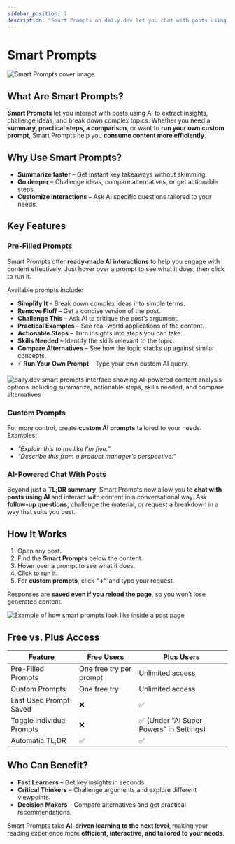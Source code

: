 ```yaml
---
sidebar_position: 1
description: "Smart Prompts on daily.dev let you chat with posts using AI. Summarize, challenge, compare, or customize insights instantly. Upgrade to Plus for unlimited access and a more interactive reading experience."
---
```


# Smart Prompts

![Smart Prompts cover image](https://daily-now-res.cloudinary.com/image/upload/v1740315025/docs/IBaUq4yee.webp)

## What Are Smart Prompts?  

**Smart Prompts** let you interact with posts using AI to extract insights, challenge ideas, and break down complex topics. Whether you need a **summary, practical steps, a comparison**, or want to **run your own custom prompt**, Smart Prompts help you **consume content more efficiently**.  

## Why Use Smart Prompts?  

- **Summarize faster** – Get instant key takeaways without skimming.  
- **Go deeper** – Challenge ideas, compare alternatives, or get actionable steps.  
- **Customize interactions** – Ask AI specific questions tailored to your needs.  

## Key Features  

### Pre-Filled Prompts  
Smart Prompts offer **ready-made AI interactions** to help you engage with content effectively. Just hover over a prompt to see what it does, then click to run it.  

Available prompts include:  
- **Simplify It** – Break down complex ideas into simple terms.  
- **Remove Fluff** – Get a concise version of the post.  
- **Challenge This** – Ask AI to critique the post’s argument.  
- **Practical Examples** – See real-world applications of the content.  
- **Actionable Steps** – Turn insights into steps you can take.  
- **Skills Needed** – Identify the skills relevant to the topic.  
- **Compare Alternatives** – See how the topic stacks up against similar concepts.  
- ⚡️ **Run Your Own Prompt** – Type your own custom AI query.  

![daily.dev smart prompts interface showing AI-powered content analysis options including summarize, actionable steps, skills needed, and compare alternatives](https://daily-now-res.cloudinary.com/image/upload/v1740315075/docs/content_e70d7a0b-fedc-491e-9aa1-91763f8077c6.webp)

### Custom Prompts  
For more control, create **custom AI prompts** tailored to your needs.  
Examples:  
- *“Explain this to me like I’m five.”*  
- *“Describe this from a product manager’s perspective.”*  

### AI-Powered Chat With Posts  
Beyond just a **TL;DR summary**, Smart Prompts now allow you to **chat with posts using AI** and interact with content in a conversational way. Ask **follow-up questions**, challenge the material, or request a breakdown in a way that suits you best.  

## How It Works  

1. Open any post.  
2. Find the **Smart Prompts** below the content.  
3. Hover over a prompt to see what it does.  
4. Click to run it.  
5. For **custom prompts**, click **"+"** and type your request.  

Responses are **saved even if you reload the page**, so you won’t lose generated content.  

![Example of how smart prompts look like inside a post page](https://daily-now-res.cloudinary.com/image/upload/v1740315076/docs/content_df37719d-03a8-4f1e-90e1-0355cd8d2ae6.webp)

## Free vs. Plus Access  

| Feature               | Free Users | Plus Users |
|----------------------|------------|------------|
| Pre-Filled Prompts  | One free try per prompt | Unlimited access |
| Custom Prompts      | One free try | Unlimited access |
| Last Used Prompt Saved | ❌ | ✅ |
| Toggle Individual Prompts | ❌ | ✅ (Under “AI Super Powers” in Settings) |
| Automatic TL;DR    | ✅ | ✅ |

## Who Can Benefit?  

- **Fast Learners** – Get key insights in seconds.  
- **Critical Thinkers** – Challenge arguments and explore different viewpoints.  
- **Decision Makers** – Compare alternatives and get practical recommendations.  

Smart Prompts take **AI-driven learning to the next level**, making your reading experience more **efficient, interactive, and tailored to your needs**.